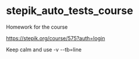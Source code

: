 # stepik_auto_tests_course
Homework for the course

https://stepik.org/course/575?auth=login

Keep calm and use -v --tb=line
